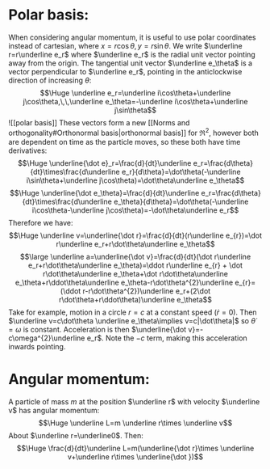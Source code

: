 
# Polar basis:

When considering angular momentum, it is useful to use polar coordinates instead of cartesian, where $x=r\cos\theta,y=r\sin\theta$. We write $\underline r=r\underline e_r$ where $\underline e_r$ is the radial unit vector pointing away from the origin. The tangential unit vector $\underline e_\theta$ is a vector perpendicular to $\underline e_r$, pointing in the anticlockwise direction of increasing $\theta$:$$\Huge \underline e_r=\underline i\cos\theta+\underline j\cos\theta,\,\,\underline e_\theta=-\underline i\cos\theta+\underline j\sin\theta$$
![[polar basis]]
These vectors form a new [[Norms and orthogonality#Orthonormal basis|orthonormal basis]] for $\Re^2$, however both are dependent on time as the particle moves, so these  both have time derivatives:$$\Huge \underline{\dot e}_r=\frac{d}{dt}\underline e_r=\frac{d\theta}{dt}\times\frac{d\underline e_r}{d\theta}=\dot\theta(-\underline i\sin\theta+\underline j\cos\theta)=\dot\theta\underline e_\theta$$$$\Huge \underline{\dot e_\theta}=\frac{d}{dt}\underline e_r=\frac{d\theta}{dt}\times\frac{d\underline e_\theta}{d\theta}=\dot\theta(-\underline i\cos\theta-\underline j\cos\theta)=-\dot\theta\underline e_r$$Therefore we have:$$\Huge \underline v=\underline{\dot r}=\frac{d}{dt}(r\underline e_{r})=\dot r\underline e_r+r\dot\theta\underline e_\theta$$$$\large \underline a=\underline{\dot v}=\frac{d}{dt}(\dot r\underline e_r+r\dot\theta\underline e_\theta)=\ddot r\underline e_{r} + \dot r\dot\theta\underline e_\theta+\dot r\dot\theta\underline e_\theta+r\ddot\theta\underline e_\theta-r\dot\theta^{2}\underline e_{r}=(\ddot r-r\dot\theta^{2})\underline e_r+(2\dot r\dot\theta+r\ddot\theta)\underline e_\theta$$
Take for example, motion in a circle $r=c$ at a constant speed ($\dot r=0$). Then $\underline v=c\dot\theta \underline e_\theta\implies v=c|\dot\theta|$ so $\dot\theta=\omega$ is constant. Acceleration is then $\underline{\dot v}=-c\omega^{2}\underline e_r$. Note the $-c$ term, making this acceleration inwards pointing.

# Angular momentum:

A particle of mass $m$ at the position $\underline r$ with velocity $\underline v$ has angular momentum:$$\Huge \underline L=m \underline r\times \underline v$$About $\underline r=\underline0$. Then:$$\Huge \frac{d}{dt}\underline L=m(\underline{\dot r}\times \underline v+\underline r\times \underline{\dot })$$